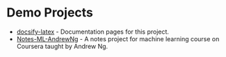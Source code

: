 # Demo Projects

- [docsify-latex](/) - Documentation pages for this project.
- [Notes-ML-AndrewNg](https://scruel.github.io/Notes-ML-AndrewNg) - A notes project for machine learning course on Coursera taught by Andrew Ng.

